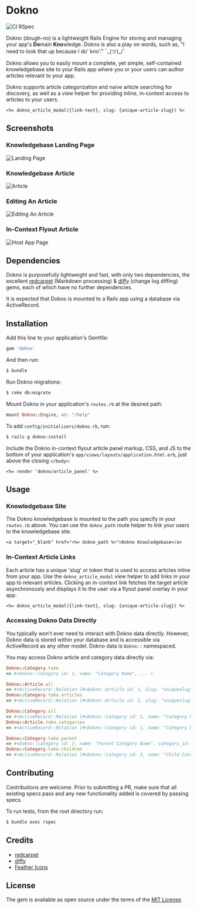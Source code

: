 # Dokno
![CI RSpec](https://github.com/cpayne624/dokno/workflows/CI%20RSpec/badge.svg)

Dokno (dough-no) is a lightweight Rails Engine for storing and managing your app's <b>Do</b>main <b>Kno</b>wledge.
Dokno is also a play on words, such as, "I need to look that up because I do' kno'." ¯\_(ツ)_/¯

Dokno allows you to easily mount a complete, yet simple, self-contained knowledgebase site
to your Rails app where you or your users can author articles relevant to your app.

Dokno supports article categorization and naive article searching for discovery,
as well as a view helper for providing inline, in-context access to articles to your users.

    <%= dokno_article_modal({link-text}, slug: {unique-article-slug}) %>

## Screenshots

### Knowledgebase Landing Page
![Landing Page](./README/landing_page.png)

### Knowledgebase Article
![Article](./README/article.png)

### Editing An Article
![Editing An Article](./README/article_edit.png)

### In-Context Flyout Article
![Host App Page](./README/host_app_flyout.png)

## Dependencies
Dokno is purposefully lightweight and fast, with only two dependencies, the excellent
[redcarpet](https://github.com/vmg/redcarpet) (Markdown processing) &
[diffy](https://github.com/samg/diffy) (change log diffing) gems,
each of which have no further dependencies.

It is expected that Dokno is mounted to a Rails app using a database via ActiveRecord.

## Installation
Add this line to your application's Gemfile:
```ruby
gem 'dokno'
```

And then run:
```bash
$ bundle
```

Run Dokno migrations:
```bash
$ rake db:migrate
```

Mount Dokno in your application's `routes.rb` at the desired path:
```ruby
mount Dokno::Engine, at: "/help"
```

To add `config/initializers/dokno.rb`, run:
```bash
$ rails g dokno:install
```

Include the Dokno in-context flyout article panel markup, CSS, and JS to the bottom of your application's
`app/views/layouts/application.html.erb`, just above the closing `</body>`:
```erb
<%= render 'dokno/article_panel' %>
```

## Usage

### Knowledgebase Site
The Dokno knowledgebase is mounted to the path you specify in your `routes.rb` above. You can use the `dokno_path` route helper
to link your users to the knowledgebase site.

    <a target="_blank" href="<%= dokno_path %>">Dokno Knowledgebase</a>

### In-Context Article Links
Each article has a unique 'slug' or token that is used to access articles inline from your app. Use the `dokno_article_modal`
view helper to add links in your app to relevant articles. Clicking an in-context link fetches the target article
asynchronously and displays it to the user via a flyout panel overlay in your app.

    <%= dokno_article_modal({link-text}, slug: {unique-article-slug}) %>

### Accessing Dokno Data Directly
You typically won't ever need to interact with Dokno data directly. However, Dokno data is stored within your database
and is accessible via ActiveRecord as any other model. Dokno data is `Dokno::` namespaced.

You may access Dokno article and category data directly via:

```ruby
Dokno::Category.take
=> #<Dokno::Category id: 1, name: "Category Name", ... >

Dokno::Article.all
=> #<ActiveRecord::Relation [#<Dokno::Article id: 1, slug: "uniqueslug", ... >, ...]
Dokno::Category.take.articles
=> #<ActiveRecord::Relation [#<Dokno::Article id: 1, slug: "uniqueslug", ... >, ...]

Dokno::Category.all
=> #<ActiveRecord::Relation [#<Dokno::Category id: 1, name: "Category Name", ... >, ...]
Dokno::Article.take.categories
=> #<ActiveRecord::Relation [#<Dokno::Category id: 1, name: "Category Name", ... >, ...]

Dokno::Category.take.parent
=> #<Dokno::Category id: 2, name: "Parent Category Name", category_id: 1, ... >
Dokno::Category.take.children
=> #<ActiveRecord::Relation [#<Dokno::Category id: 3, name: "Child Category Name", ... >, ...]
```

## Contributing
Contributions are welcome. Prior to submitting a PR, make sure that all existing specs pass and any new functionality added
is covered by passing specs.

To run tests, from the root directory run:
```bash
$ bundle exec rspec
```

## Credits
- [redcarpet](https://github.com/vmg/redcarpet)
- [diffy](https://github.com/samg/diffy)
- [Feather Icons](https://github.com/feathericons/feather)

## License
The gem is available as open source under the terms of the [MIT License](https://opensource.org/licenses/MIT).
